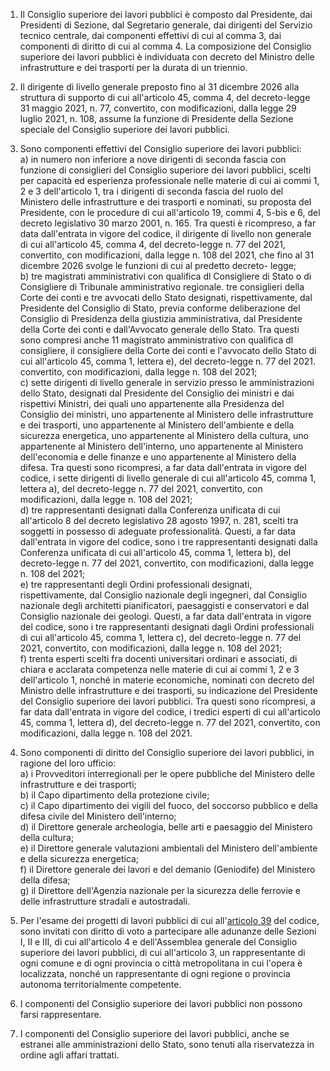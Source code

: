 1. Il Consiglio superiore dei lavori pubblici è composto dal Presidente, dai Presidenti di Sezione, dal Segretario generale, dai dirigenti del Servizio tecnico centrale, dai componenti effettivi di cui al comma 3, dai componenti di diritto di cui al comma 4. La composizione del Consiglio superiore dei lavori pubblici è individuata con decreto del Ministro delle infrastrutture e dei trasporti per la durata di un triennio.

2. Il dirigente di livello generale preposto fino al 31 dicembre 2026 alla struttura di supporto di cui all'articolo 45, comma 4, del decreto-legge 31 maggio 2021, n. 77, convertito, con modificazioni, dalla legge 29 luglio 2021, n. 108, assume la funzione di Presidente della Sezione speciale del Consiglio superiore dei lavori pubblici.

3. Sono componenti effettivi del Consiglio superiore dei lavori pubblici:<br>a) in numero non inferiore a nove dirigenti di seconda fascia con funzione di consiglieri del Consiglio superiore dei lavori pubblici, scelti per capacità ed esperienza professionale nelle materie di cui ai commi 1, 2 e 3 dell'articolo 1, tra i dirigenti di seconda fascia del ruolo del Ministero delle infrastrutture e dei trasporti e nominati, su proposta del Presidente, con le procedure di cui all'articolo 19, commi 4, 5-bis e 6, del decreto legislativo 30 marzo 2001, n. 165. Tra questi è ricompreso, a far data dall'entrata in vigore del codice, il dirigente di livello non generale di cui all'articolo 45, comma 4, del decreto-legge n. 77 del 2021, convertito, con modificazioni, dalla legge n. 108 del 2021, che fino al 31 dicembre 2026 svolge le funzioni di cui al predetto decreto- legge;<br>b) tre magistrati amministrativi con qualifica dl Consigliere di Stato o di Consigliere di Tribunale amministrativo regionale. tre consiglieri della Corte dei conti e tre avvocati dello Stato designati, rispettivamente, dal Presidente del Consiglio di Stato, previa conforme deliberazione del Consiglio di Presidenza della giustizia amministrativa, dal Presidente della Corte dei conti e dall'Avvocato generale dello Stato. Tra questi sono compresi anche 11 magistrato amministrativo con qualifica dl consigliere, il consigliere della Corte dei conti e l'avvocato dello Stato di cui all'articolo 45, comma 1, lettera e), del decreto-legge n. 77 del 2021. convertito, con modificazioni, dalla legge n. 108 del 2021;<br>c) sette dirigenti di livello generale in servizio presso le amministrazioni dello Stato, designati dal Presidente del Consiglio dei ministri e dai rispettivi Ministri, dei quali uno appartenente alla Presidenza del Consiglio dei ministri, uno appartenente al Ministero delle infrastrutture e dei trasporti, uno appartenente al Ministero dell'ambiente e della sicurezza energetica, uno appartenente al Ministero della cultura, uno appartenente al Ministero dell'interno, uno appartenente al Ministero dell'economia e delle finanze e uno appartenente al Ministero della difesa. Tra questi sono ricompresi, a far data dall'entrata in vigore del codice, i sette dirigenti di livello generale di cui all'articolo 45, comma 1, lettera a), del decreto-legge n. 77 del 2021, convertito, con modificazioni, dalla legge n. 108 del 2021;<br>d) tre rappresentanti designati dalla Conferenza unificata di cui all'articolo 8 del decreto legislativo 28 agosto 1997, n. 281, scelti tra soggetti in possesso di adeguate professionalità. Questi, a far data dall'entrata in vigore del codice, sono i tre rappresentanti designati dalla Conferenza unificata di cui all'articolo 45, comma 1, lettera b), del decreto-legge n. 77 del 2021, convertito, con modificazioni, dalla legge n. 108 del 2021;<br>e) tre rappresentanti degli Ordini professionali designati, rispettivamente, dal Consiglio nazionale degli ingegneri, dal Consiglio nazionale degli architetti pianificatori, paesaggisti e conservatori e dal Consiglio nazionale dei geologi. Questi, a far data dall'entrata in vigore del codice, sono i tre rappresentanti designati dagli Ordini professionali di cui all'articolo 45, comma 1, lettera c), del decreto-legge n. 77 del 2021, convertito, con modificazioni, dalla legge n. 108 del 2021;<br>f) trenta esperti scelti fra docenti universitari ordinari e associati, di chiara e acclarata competenza nelle materie di cui ai commi 1, 2 e 3 dell'articolo 1, nonché in materie economiche, nominati con decreto del Ministro delle infrastrutture e dei trasporti, su indicazione del Presidente del Consiglio superiore dei lavori pubblici. Tra questi sono ricompresi, a far data dall'entrata in vigore del codice, i tredici esperti di cui all'articolo 45, comma 1, lettera d), del decreto-legge n. 77 del 2021, convertito, con modificazioni, dalla legge n. 108 del 2021.

4. Sono componenti di diritto del Consiglio superiore dei lavori pubblici, in ragione del loro ufficio:<br>a) i Provveditori interregionali per le opere pubbliche del Ministero delle infrastrutture e dei trasporti;<br>b) il Capo dipartimento della protezione civile;<br>c) il Capo dipartimento dei vigili del fuoco, del soccorso pubblico e della difesa civile del Ministero dell'interno;<br>d) il Direttore generale archeologia, belle arti e paesaggio del Ministero della cultura;<br>e) il Direttore generale valutazioni ambientali del Ministero dell'ambiente e della sicurezza energetica;<br>f) il Direttore generale dei lavori e del demanio (Geniodife) del Ministero della difesa;<br>g) il Direttore dell'Agenzia nazionale per la sicurezza delle ferrovie e delle infrastrutture stradali e autostradali.

5. Per l'esame dei progetti di lavori pubblici di cui all'[articolo 39](/articolo-39/2) del codice, sono invitati con diritto di voto a partecipare alle adunanze delle Sezioni I, II e III, di cui all'articolo 4 e dell'Assemblea generale del Consiglio superiore dei lavori pubblici, di cui all'articolo 3, un rappresentante di ogni comune e di ogni provincia o città metropolitana in cui l'opera è localizzata, nonché un rappresentante di ogni regione o provincia autonoma territorialmente competente.

6. I componenti del Consiglio superiore dei lavori pubblici non possono farsi rappresentare.

7. I componenti del Consiglio superiore dei lavori pubblici, anche se estranei alle amministrazioni dello Stato, sono tenuti alla riservatezza in ordine agli affari trattati.